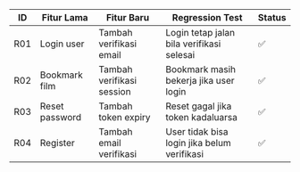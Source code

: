 | ID  | Fitur Lama     | Fitur Baru                | Regression Test                             | Status |
| --- | -------------- | ------------------------- | ------------------------------------------- | ------ |
| R01 | Login user     | Tambah verifikasi email   | Login tetap jalan bila verifikasi selesai   | ✅      |
| R02 | Bookmark film  | Tambah verifikasi session | Bookmark masih bekerja jika user login      | ✅      |
| R03 | Reset password | Tambah token expiry       | Reset gagal jika token kadaluarsa           | ✅      |
| R04 | Register       | Tambah email verifikasi   | User tidak bisa login jika belum verifikasi | ✅      |
